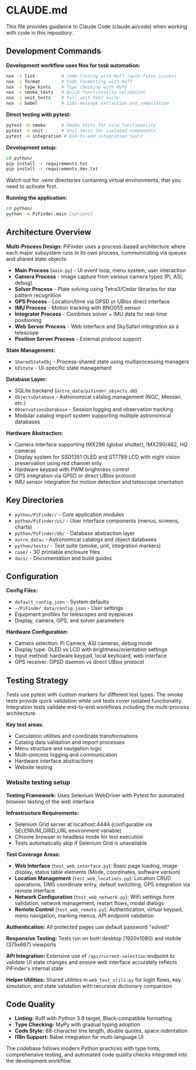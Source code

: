 # CLAUDE.md

This file provides guidance to Claude Code (claude.ai/code) when working with code in this repository.

## Development Commands

**Development workflow uses Nox for task automation:**
```bash
nox -s lint          # Code linting with Ruff (auto-fixes issues)
nox -s format        # Code formatting with Ruff
nox -s type_hints    # Type checking with MyPy
nox -s smoke_tests   # Quick functionality validation
nox -s unit_tests    # Full unit test suite
nox -s babel         # I18n message extraction and compilation
```

**Direct testing with pytest:**
```bash
pytest -m smoke      # Smoke tests for core functionality
pytest -m unit       # Unit tests for isolated components
pytest -m integration # End-to-end integration tests
```

**Development setup:**
```bash
cd python/
pip install -r requirements.txt
pip install -r requirements_dev.txt
```

Watch out for .venv directories containing virtual environments, that you need to activate first. 

**Running the application:**
```bash
cd python/
python -m PiFinder.main [options]
```

## Architecture Overview

**Multi-Process Design:** PiFinder uses a process-based architecture where each major subsystem runs in its own process, communicating via queues and shared state objects:

- **Main Process** (`main.py`) - UI event loop, menu system, user interaction
- **Camera Process** - Image capture from various camera types (Pi, ASI, debug)
- **Solver Process** - Plate solving using Tetra3/Cedar libraries for star pattern recognition
- **GPS Process** - Location/time via GPSD or UBlox direct interface
- **IMU Process** - Motion tracking with BNO055 sensor
- **Integrator Process** - Combines solver + IMU data for real-time positioning
- **Web Server Process** - Web interface and SkySafari integration as a telescope 
- **Position Server Process** - External protocol support

**State Management:** 
- `SharedStateObj` - Process-shared state using multiprocessing managers
- `UIState` - UI-specific state management

**Database Layer:**
- SQLite backend (`astro_data/pifinder_objects.db`)
- `ObjectsDatabase` - Astronomical catalog management (NGC, Messier, etc.)
- `ObservationsDatabase` - Session logging and observation tracking
- Modular catalog import system supporting multiple astronomical databases

**Hardware Abstraction:**
- Camera interface supporting IMX296 (global shutter), IMX290/462, HQ cameras
- Display system for SSD1351 OLED and ST7789 LCD with night vision preservation using red channel only
- Hardware keypad with PWM brightness control
- GPS integration via GPSD or direct UBlox protocol
- IMU sensor integration for motion detection and telescope orientation

## Key Directories

- `python/PiFinder/` - Core application modules
- `python/PiFinder/ui/` - User interface components (menus, screens, charts)
- `python/PiFinder/db/` - Database abstraction layer
- `astro_data/` - Astronomical catalogs and object databases
- `python/tests/` - Test suite (smoke, unit, integration markers)
- `case/` - 3D printable enclosure files
- `docs/` - Documentation and build guides

## Configuration

**Config Files:**
- `default_config.json` - System defaults
- `~/PiFinder_data/config.json` - User settings
- Equipment profiles for telescopes and eyepieces
- Display, camera, GPS, and solver parameters

**Hardware Configuration:**
- Camera selection: Pi Camera, ASI cameras, debug mode
- Display type: OLED vs LCD with brightness/orientation settings  
- Input method: hardware keypad, local keyboard, web interface
- GPS receiver: GPSD daemon vs direct UBlox protocol

## Testing Strategy

Tests use pytest with custom markers for different test types. The smoke tests provide quick validation while unit tests cover isolated functionality. Integration tests validate end-to-end workflows including the multi-process architecture.

**Key test areas:**
- Calculation utilities and coordinate transformations
- Catalog data validation and import processes
- Menu structure and navigation logic
- Multi-process logging and communication
- Hardware interface abstractions
- Website testing

### Website testing setup

**Testing Framework:** Uses Selenium WebDriver with Pytest for automated browser testing of the web interface

**Infrastructure Requirements:**
- Selenium Grid server at localhost:4444 (configurable via SELENIUM_GRID_URL environment variable)
- Chrome browser in headless mode for test execution
- Tests automatically skip if Selenium Grid is unavailable

**Test Coverage Areas:**
- **Web Interface** (`test_web_interface.py`): Basic page loading, image display, status table elements (Mode, coordinates, software version)
- **Location Management** (`test_web_locations.py`): Location CRUD operations, DMS coordinate entry, default switching, GPS integration via remote interface
- **Network Configuration** (`test_web_network.py`): WiFi settings form validation, network management, restart flows, modal dialogs
- **Remote Control** (`test_web_remote.py`): Authentication, virtual keypad, menu navigation, marking menus, API endpoint validation

**Authentication:** All protected pages use default password "solveit"

**Responsive Testing:** Tests run on both desktop (1920x1080) and mobile (375x667) viewports

**API Integration:** Extensive use of `/api/current-selection` endpoint to validate UI state changes and ensure web interface accurately reflects PiFinder's internal state

**Helper Utilities:** Shared utilities in `web_test_utils.py` for login flows, key simulation, and state validation with recursive dictionary comparison

## Code Quality

- **Linting:** Ruff with Python 3.9 target, Black-compatible formatting
- **Type Checking:** MyPy with gradual typing adoption
- **Code Style:** 88-character line length, double quotes, space indentation
- **I18n Support:** Babel integration for multi-language UI

The codebase follows modern Python practices with type hints, comprehensive testing, and automated code quality checks integrated into the development workflow.